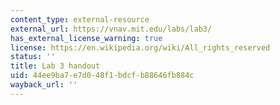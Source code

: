 ```yaml
---
content_type: external-resource
external_url: https://vnav.mit.edu/labs/lab3/
has_external_license_warning: true
license: https://en.wikipedia.org/wiki/All_rights_reserved
status: ''
title: Lab 3 handout
uid: 44ee9ba7-e7d0-48f1-bdcf-b88646fb884c
wayback_url: ''
---
```

